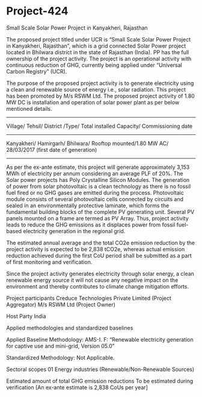 # Project-424
Small Scale Solar Power Project in Kanyakheri, Rajasthan

The proposed project titled under UCR is “Small Scale Solar Power Project in Kanyakheri, Rajasthan”,
which is a grid connected Solar Power project located in Bhilwara district in the state of Rajasthan (India).
PP has the full ownership of the project activity. The project is an operational activity with continuous
reduction of GHG, currently being applied under “Universal Carbon Registry” (UCR).

The purpose of the proposed project activity is to generate electricity using a clean and renewable source
of energy i.e., solar radiation. This project has been promoted by M/s RSWM Ltd.
The proposed project activity of 1.80 MW DC is installation and operation of solar power plant as per
below mentioned details.
____________________
 Village/ Tehsil/ District /Type/ Total installed Capacity/ Commissioning date
 ____________________________
Kanyakheri/ Hamirgarh/ Bhilwara/ Rooftop mounted/1.80 MW AC/ 28/03/2017 (first date of generation)
____________________
As per the ex-ante estimate, this project will generate approximately 3,153 MWh of electricity per
annum considering an average PLF of 20%. The Solar power projects has Poly Crystalline Silicon
Modules. The generation of power from solar photovoltaic is a clean technology as there is no fossil
fuel fired or no GHG gases are emitted during the process. Photovoltaic module consists of several
photovoltaic cells connected by circuits and sealed in an environmentally protective laminate, which
forms the fundamental building blocks of the complete PV generating unit. Several PV panels mounted
on a frame are termed as PV Array. Thus, project activity leads to reduce the GHG emissions as it
displaces power from fossil fuel-based electricity generation in the regional grid. 

The estimated annual average and the total CO2e emission reduction by the project activity is expected
to be 2,838 tCO2e, whereas actual emission reduction achieved during the first CoU period shall be
submitted as a part of first monitoring and verification.

Since the project activity generates electricity through solar energy, a clean renewable energy source
it will not cause any negative impact on the environment and thereby contributes to climate change
mitigation efforts.

Project participants Creduce Technologies Private Limited (Project Aggregator)
M/s RSWM Ltd (Project Owner)

Host Party India

Applied methodologies and
standardized baselines

Applied Baseline Methodology:
AMS-I. F: “Renewable electricity generation for captive use
and mini-grid, Version 05.0”

Standardized Methodology: Not Applicable.

Sectoral scopes 01 Energy industries
(Renewable/Non-Renewable Sources)

Estimated amount of total
GHG emission reductions
To be estimated during verification
[An ex-ante estimate is 2,838 CoUs per year]
